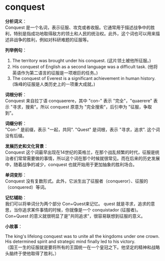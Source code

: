 # conquest

**分析词义**：  
Conquest 是一个名词，表示征服、攻克或者收服。它通常用于描述战争中的胜利，特别是指成功地取得敌方的领土和人民的统治权。此外，这个词也可以用来描述非战争的胜利，例如对科研难题的征服等。

  

**列举例句**：

  

1.  The territory was brought under his conquest. (这片领土被他所征服。)
2.  His conquest of English as a second language was a difficult task. (他将英语作为第二语言的征服是一项艰巨的任务。)
3.  The conquest of Everest is a significant achievement in human history. (珠峰的征服是人类历史上的一项重大成就。)

  

**词根分析**：  
Conquest 来自拉丁语 conquaerere，其中 "con-" 表示 "完全"，"quaerere" 表示 "寻求，搜索"。所以 conquest 原意为 "完全搜索"，后引申为 "征服，争取到"。

  

**词缀分析**：  
"Con-" 是前缀，表示 "一起，共同". "Quest" 是词根，表示 "寻求，追求". 这个词没有后缀。

  

**发展历史和文化背景**：  
Conquest 这个词最早出现在14世纪的英格兰，在那个战乱频繁的时代，征服是统治者们常常需要做的事情，所以这个词在那个时候就很常见。而在后来的历史发展中，随着战争的减少，conquest 也就开始用于更加抽象的胜利场合。

  

**单词变形**：  
Conquest 没有复数形式。此外，它派生出了征服者（conqueror）、征服的（conquered）等词。

  

**记忆辅助**：  
我们可以将单词分为两个部分 Con+Quest来记忆。 quest 就是寻求，追求的意思，当你追求某件事情的时候，你就像是一个 conquistador (征服者)。Con+Quest 的意义就很明显了是"共同追求"，很容易联想到征服的意义。

  

**小故事**：

  

The king's lifelong conquest was to unite all the kingdoms under one crown. His determined spirit and strategic mind finally led to his victory.  
（国王一生的征服就是要将所有的王国统一在一个皇冠之下。他坚定的精神和战略头脑终于使他取得了胜利。）
